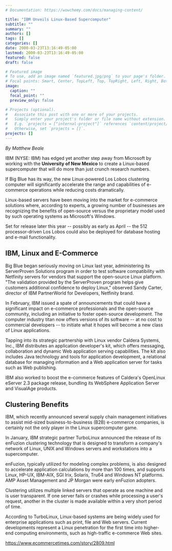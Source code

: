 ```yaml
---
# Documentation: https://wowchemy.com/docs/managing-content/

title: "IBM Unveils Linux-Based Supercomputer"
subtitle: ""
summary: ""
authors: []
tags: []
categories: []
date: 2000-03-23T13:16:49-05:00
lastmod: 2000-03-23T13:16:49-05:00
featured: false
draft: false

# Featured image
# To use, add an image named `featured.jpg/png` to your page's folder.
# Focal points: Smart, Center, TopLeft, Top, TopRight, Left, Right, BottomLeft, Bottom, BottomRight.
image:
  caption: ""
  focal_point: ""
  preview_only: false

# Projects (optional).
#   Associate this post with one or more of your projects.
#   Simply enter your project's folder or file name without extension.
#   E.g. `projects = ["internal-project"]` references `content/project/deep-learning/index.md`.
#   Otherwise, set `projects = []`.
projects: []
---
```


*By Matthew Beale*

IBM (NYSE: IBM) has edged yet another step away from Microsoft by working with the **University of New Mexico** to create a Linux-based supercomputer that will do more than just crunch research numbers.

If Big Blue has its way, the new Linux-powered Los Lobos clustering computer will significantly accelerate the range and capabilities of e-commerce operations while reducing costs dramatically.

Linux-based servers have been moving into the market for e-commerce solutions where, according to experts, a growing number of businesses are recognizing the benefits of open-source versus the proprietary model used by such operating systems as Microsoft's Windows.

Set for release later this year -- possibly as early as April -- the 512 processor-driven Los Lobos could also be deployed for database hosting and e-mail functionality.


## IBM, Linux and E-Commerce ##

Big Blue began seriously moving on Linux last year, administering its ServerProven Solutions program in order to test software compatibility with Netfinity servers for vendors that support the open-source Linux platform. "The validation provided by the ServerProven program helps give customers additional confidence to deploy Linux," observed Sandy Carter, director of IBM PartnerWorld for Developers, Netfinity brand.

In February, IBM issued a spate of announcements that could have a significant impact on e-commerce professionals and the open-source community, including an initiative to foster open-source development. The computer industry titan now offers versions of its software -- at no cost to commercial developers -- to initiate what it hopes will become a new class of Linux applications.

Tapping into its strategic partnership with Linux vendor Caldera Systems, Inc., IBM distributes an application developer's kit, which offers messaging, collaboration and dynamic Web application serving capabilities. The kit also includes Java technology and tools for application development, a relational database for managing information and a Web application server for tasks such as Web publishing.

IBM also worked to boost the e-commerce features of Caldera's OpenLinux eServer 2.3 package release, bundling its WebSphere Application Server and VisualAge products.

## Clustering Benefits ##

IBM, which recently announced several supply chain management initiatives to assist mid-sized business-to-business (B2B) e-commerce companies, is certainly not the only player in the Linux supercomputer game.

In January, IBM strategic partner TurboLinux announced the release of its enFuzion clustering technology that is designed to transform a company's network of Linux, UNIX and Windows servers and workstations into a supercomputer.

enFuzion, typically utilized for modeling complex problems, is also designed to accelerate application calculations by more than 100 times, and supports Linux, HP-UX, IBM-AIX, SGI Irix, Solaris, Tru64 and Windows NT platforms. AMP Asset Management and JP Morgan were early enFuzion adopters.

Clustering utilizes multiple linked servers that operate as one machine and is user transparent. If one server fails or crashes while processing a user's request, another in the cluster is made available within a very short period of time.

According to TurboLinux, Linux-based systems are being widely used for enterprise applications such as print, file and Web servers. Current developments represent a Linux penetration for the first time into higher-end computing environments, such as high-traffic e-commerce Web sites.

https://www.ecommercetimes.com/story/2809.html
